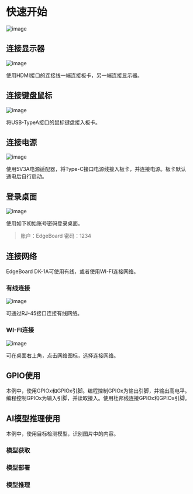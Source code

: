 # 快速开始

![image](./images/board.jpg)

## 连接显示器

![image](./images/连接显示器.jpg)

使用HDMI接口的连接线一端连接板卡，另一端连接显示器。

## 连接键盘鼠标

![image](./images/连接键鼠.jpg)

将USB-TypeA接口的鼠标键盘接入板卡。

## 连接电源

![image](./images/连接电源.jpg)

使用5V3A电源适配器，将Type-C接口电源线接入板卡，并连接电源。板卡默认通电后自行启动。

## 登录桌面

![image](./images/登录桌面.jpg)

使用如下初始账号密码登录桌面。

> 账户：EdgeBoard
> 密码：1234

## 连接网络

EdgeBoard DK-1A可使用有线，或者使用WI-FI连接网络。

### 有线连接

![image](./images/有线连接.jpg)

可通过RJ-45接口连接有线网络。

### WI-FI连接

![image](./images/wifi连接.jpg)

可在桌面右上角，点击网络图标，选择连接网络。

## GPIO使用

本例中，使用GPIOx和GPIOx引脚。编程控制GPIOx为输出引脚，并输出高电平。编程控制GPIOx为输入引脚，并读取接入。使用杜邦线连接GPIOx和GPIOx引脚。

## AI模型推理使用

本例中，使用目标检测模型，识别图片中的内容。

### 模型获取

### 模型部署

### 模型推理
